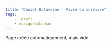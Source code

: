 ```yaml
---
title: "Daniel Balavoine - Vivre ou survivre"
tags:
    - -draft
    - musique/chanson
---
```


Page créée automatiquement, mais vide.
